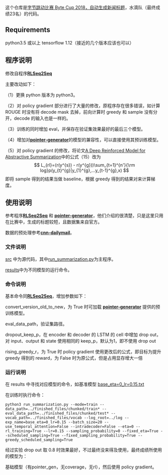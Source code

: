 这个仓库是[字节跳动比赛 Byte Cup 2018，自动生成新闻标题](https://biendata.com/competition/bytecup2018/)，水滴队（最终成绩23名）的代码。

## Requirements

python3.5 或以上
tensorflow 1.12（接近的几个版本应该也可以）

## 程序说明

修改自程序[**RLSeq2Seq**](https://github.com/yaserkl/RLSeq2Seq)

主要改动如下：

（1）更换 python 版本为 python3。

（2）对 policy gradient 部分进行了大量的修改，原程序存在很多错误，如计算 ROUGE 时没有将 decode mask 去掉，前向计算时 greedy 和 sample 没有分开，decode 的输入也是一样的。

（3）训练的同时增加 eval，并保存在验证集效果最好的最后三个模型。

（4）增加对[**pointer-generator**](https://github.com/abisee/pointer-generator)的模型的兼容性，可以直接使用其预训练模型。

（5）对 policy gradient 的修改，将论文[A Deep Reinforced Model for Abstractive Summarization](https://arxiv.org/abs/1705.04304)中的公式（15）改为 
$$
L_{rl}=(r(y^{s}) - r(y^{g}))\sum_{t=1}^{n'}{\rm log}p(y_{t}^{g}|y_{1}^{g},...y_{t-1}^{g},x)
$$
即将 sample 得到的结果当做 baseline，根据 greedy 得到的结果对来计算梯度。





## 使用说明

参考程序[**RLSeq2Seq**](https://github.com/yaserkl/RLSeq2Seq) 和 [**pointer-generator**](https://github.com/abisee/pointer-generator)，他们介绍的很清楚，只是这里只用在比赛中，生成的标题较短，且数据集来自官方。

数据的预处理参考[**cnn-dailymail**](https://github.com/abisee/cnn-dailymail)。

### 文件说明

[src](https://github.com/taoyafan/abstractive_summarization/tree/master/src) 中为源代码，其中[run_summarization.py](https://github.com/taoyafan/abstractive_summarization/blob/master/src/run_summarization.py)为主程序。

[results](https://github.com/taoyafan/abstractive_summarization/tree/master/results)中为不同模型的运行命令。

### 命令说明

基本命令同[**RLSeq2Seq**](https://github.com/yaserkl/RLSeq2Seq)，增加参数如下：

convert_version_old_to_new，为 True 时可加载 [**pointer-generator**](https://github.com/abisee/pointer-generator) 提供的预训练模型。

eval_data_path，验证集路径。

dropout_keep_p，在 encoder 和 decoder 的 LSTM 的 cell 中增加 drop out，对 input、output 和 state 使用相同的 keep_p，默认为1，即不使用 drop out

rising_greedy_r，为 True 时 policy gradient 使用更改后的公式，即目标为提升 greedy 得到的 reward，为 False 时为原公式，但是占用显存增大一倍

### 运行说明

在 results 中寻找对应模型的命令，如基准模型 [base_eta=0_lr=0.15.txt](https://github.com/taoyafan/abstractive_summarization/blob/master/results/base_eta%3D0_lr%3D0.15.txt)

在训练时执行命令：

```
python3 run_summarization.py --mode=train --data_path=../finished_files/chunked/train* --eval_data_path=../finished_files/chunked/test* --vocab_path=../finished_files/vocab --log_root=../log --exp_name=base_eta=0_lr=0.15 --batch_size=20 --use_temporal_attention=False --intradecoder=False --eta=0 --rl_training=True --lr=0.15 --sampling_probability=0 --fixed_eta=True --scheduled_sampling=True --fixed_sampling_probability=True --greedy_scheduled_sampling=True
```



经过实验 drop out 取 0.8 时效果最好，不过最终没来得及使用，最终成绩所使用的模型为：

基础模型（有pointer_gen，无coverage，无rl），然后使用 policy gradient。